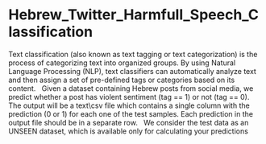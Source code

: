 # Hebrew_Twitter_Harmfull_Speech_Classification

Text classification (also known as text tagging or text categorization) is the process of categorizing text into organized groups. By using Natural Language Processing (NLP), text classifiers can automatically analyze text and then assign a set of pre-defined tags or categories based on its content.
 
Given a dataset containing Hebrew posts from social media, we predict whether a post has violent sentiment (tag == 1) or not (tag == 0).
 
The output will be a text\csv file which contains a single column with the prediction (0 or 1) for each one of the test samples.
Each prediction in the output file should be in a separate row.
 
We consider the test data as an UNSEEN dataset, which is available only for calculating your predictions
